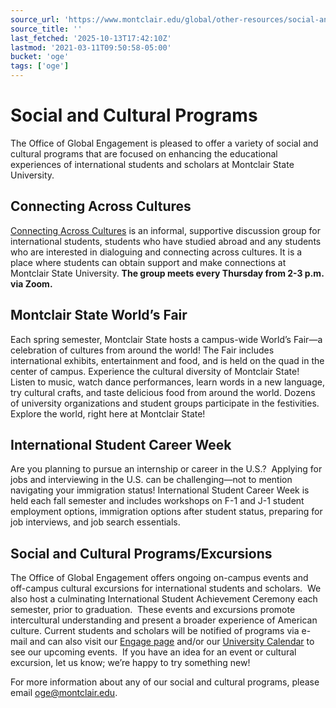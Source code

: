 ```yaml
---
source_url: 'https://www.montclair.edu/global/other-resources/social-and-cultural-programs/'
source_title: ''
last_fetched: '2025-10-13T17:42:10Z'
lastmod: '2021-03-11T09:50:58-05:00'
bucket: 'oge'
tags: ['oge']
---
```


# Social and Cultural Programs

The Office of Global Engagement is pleased to offer a variety of social and cultural programs that are focused on enhancing the educational experiences of international students and scholars at Montclair State University.

## Connecting Across Cultures

[Connecting Across Cultures](https://www.montclair.edu/counseling-and-psychological-services/outreach-and-community-programs/connecting-across-cultures/) is an informal, supportive discussion group for international students, students who have studied abroad and any students who are interested in dialoguing and connecting across cultures. It is a place where students can obtain support and make connections at Montclair State University. **The group meets every Thursday from 2-3 p.m. via Zoom.**

## Montclair State World’s Fair

Each spring semester, Montclair State hosts a campus-wide World’s Fair—a celebration of cultures from around the world! The Fair includes international exhibits, entertainment and food, and is held on the quad in the center of campus. Experience the cultural diversity of Montclair State! Listen to music, watch dance performances, learn words in a new language, try cultural crafts, and taste delicious food from around the world. Dozens of university organizations and student groups participate in the festivities. Explore the world, right here at Montclair State!

## International Student Career Week

Are you planning to pursue an internship or career in the U.S.?  Applying for jobs and interviewing in the U.S. can be challenging—not to mention navigating your immigration status! International Student Career Week is held each fall semester and includes workshops on F-1 and J-1 student employment options, immigration options after student status, preparing for job interviews, and job search essentials.

## Social and Cultural Programs/Excursions

The Office of Global Engagement offers ongoing on-campus events and off-campus cultural excursions for international students and scholars.  We also host a culminating International Student Achievement Ceremony each semester, prior to graduation.  These events and excursions promote intercultural understanding and present a broader experience of American culture. Current students and scholars will be notified of programs via e-mail and can also visit our [Engage page](https://montclair.campuslabs.com/engage/organization/international) and/or our [University Calendar](https://www.montclair.edu/calendar/?view=month&calendar=78) to see our upcoming events.  If you have an idea for an event or cultural excursion, let us know; we’re happy to try something new!

For more information about any of our social and cultural programs, please email [oge@montclair.edu](mailto:oge@montclair.edu).